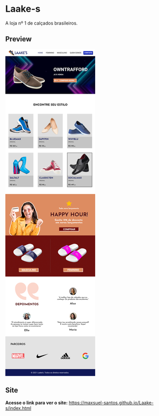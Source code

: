 # Laake-s
A loja nº 1 de calçados brasileiros.

## Preview

![Preview](imagens/Laake's%20-%20Desktop.png)

## Site

**Acesse o link para ver o site:** https://maxsuel-santos.github.io/Laake-s/index.html

